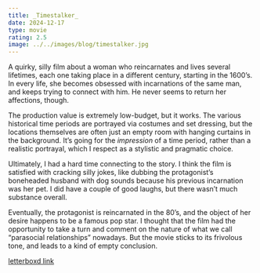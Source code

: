 ```yaml
---
title: _Timestalker_
date: 2024-12-17
type: movie
rating: 2.5
image: ../../images/blog/timestalker.jpg
---
```


A quirky, silly film about a woman who reincarnates and lives several lifetimes, each one taking place in a different century, starting in the 1600’s. In every life, she becomes obsessed with incarnations of the same man, and keeps trying to connect with him. He never seems to return her affections, though.

The production value is extremely low-budget, but it works. The various historical time periods are portrayed via costumes and set dressing, but the locations themselves are often just an empty room with hanging curtains in the background. It’s going for the _impression_ of a time period, rather than a realistic portrayal, which I respect as a stylistic and pragmatic choice.

Ultimately, I had a hard time connecting to the story. I think the film is satisfied with cracking silly jokes, like dubbing the protagonist’s boneheaded husband with dog sounds because his previous incarnation was her pet. I did have a couple of good laughs, but there wasn’t much substance overall.

Eventually, the protagonist is reincarnated in the 80’s, and the object of her desire happens to be a famous pop star. I thought that the film had the opportunity to take a turn and comment on the nature of what we call “parasocial relationships” nowadays. But the movie sticks to its frivolous tone, and leads to a kind of empty conclusion.

[letterboxd link](https://letterboxd.com/film/timestalker/)
